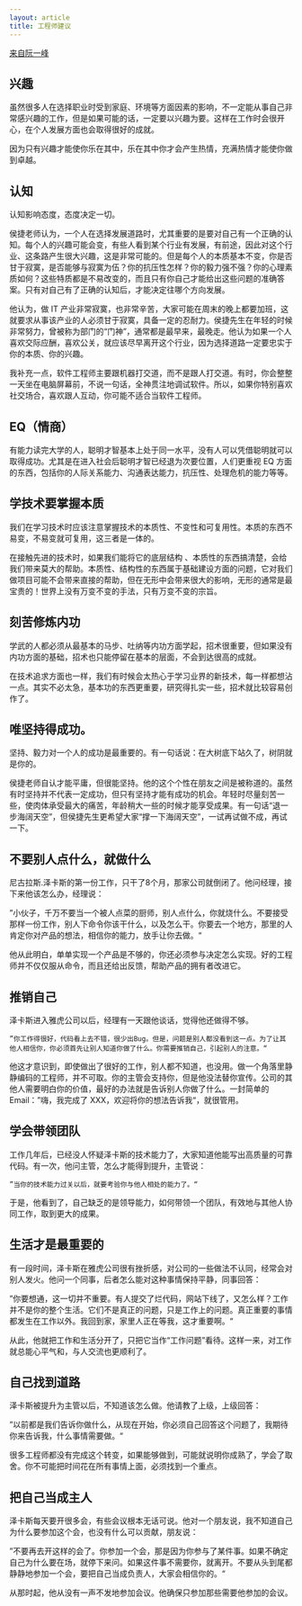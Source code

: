 ```yaml
---
layout: article
title: 工程师建议
---
```


[来自阮一峰](https://survivor.ruanyifeng.com/startup/advices.html)

## 兴趣 
虽然很多人在选择职业时受到家庭、环境等方面因素的影响，不一定能从事自己非常感兴趣的工作，但是如果可能的话，一定要以兴趣为要。这样在工作时会很开心，在个人发展方面也会取得很好的成就。

因为只有兴趣才能使你乐在其中，乐在其中你才会产生热情，充满热情才能使你做到卓越。

## 认知
认知影响态度，态度决定一切。

侯捷老师认为，一个人在选择发展道路时，尤其重要的是要对自己有一个正确的认知。每个人的兴趣可能会变，有些人看到某个行业有发展，有前途，因此对这个行业、这条路产生很大兴趣，这是非常可能的。但是每个人的本质基本不变，你是否甘于寂寞，是否能够与寂寞为伍？你的抗压性怎样？你的毅力强不强？你的心理素质如何？这些特质都是不易改变的，而且只有你自己才能给出这些问题的准确答案。只有对自己有了正确的认知后，才能决定往哪个方向发展。

他认为，做 IT 产业非常寂寞，也非常辛苦，大家可能在周末的晚上都要加班，这就要求从事该产业的人必须甘于寂寞，具备一定的忍耐力。侯捷先生在年轻的时候非常努力，曾被称为部门的“门神”，通常都是最早来，最晚走。他认为如果一个人喜欢交际应酬，喜欢公关，就应该尽早离开这个行业，因为选择道路一定要忠实于你的本质、你的兴趣。

我补充一点，软件工程师主要跟机器打交道，而不是跟人打交道。有时，你会整整一天坐在电脑屏幕前，不说一句话，全神贯注地调试软件。所以，如果你特别喜欢社交场合，喜欢跟人互动，你可能不适合当软件工程师。

## EQ（情商） 
有能力读完大学的人，聪明才智基本上处于同一水平，没有人可以凭借聪明就可以取得成功。尤其是在进入社会后聪明才智已经退为次要位置，人们更重视 EQ 方面的东西，包括你的人际关系能力、沟通表达能力，抗压性、处理危机的能力等等。

## 学技术要掌握本质 
我们在学习技术时应该注意掌握技术的本质性、不变性和可复用性。本质的东西不易变，不易变就可复用，这三者是一体的。

在接触先进的技术时，如果我们能将它的底层结构 、本质性的东西搞清楚，会给我们带来莫大的帮助。本质性、结构性的东西属于基础建设方面的问题，它对我们做项目可能不会带来直接的帮助，但在无形中会带来很大的影响，无形的通常是最宝贵的！世界上没有万变不变的手法，只有万变不变的宗旨。

## 刻苦修炼内功 
学武的人都必须从最基本的马步、吐纳等内功方面学起，招术很重要，但如果没有内功方面的基础，招术也只能停留在基本的层面，不会到达很高的成就。

在技术追求方面也一样，我们有时候会太热心于学习业界的新技术，每一样都想沾一点。其实不必太急，基本功的东西更重要，研究得扎实一些，招术就比较容易创作了。

## 唯坚持得成功。 
坚持、毅力对一个人的成功是最重要的。有一句话说：在大树底下站久了，树阴就是你的。

侯捷老师自认才能平庸，但很能坚持。他的这个个性在朋友之间是被称道的。虽然有时坚持并不代表一定成功，但只有坚持才能有成功的机会。年轻时尽量刻苦一些，使肉体承受最大的痛苦，年龄稍大一些的时候才能享受成果。有一句话“退一步海阔天空”，但侯捷先生更希望大家“撑一下海阔天空”，一试再试做不成，再试一下。

## 不要别人点什么，就做什么 
尼古拉斯.泽卡斯的第一份工作，只干了8个月，那家公司就倒闭了。他问经理，接下来他该怎么办，经理说：

”小伙子，千万不要当一个被人点菜的厨师，别人点什么，你就烧什么。不要接受那样一份工作，别人下命令你该干什么，以及怎么干。你要去一个地方，那里的人肯定你对产品的想法，相信你的能力，放手让你去做。“

他从此明白，单单实现一个产品是不够的，你还必须参与决定怎么实现。好的工程师并不仅仅服从命令，而且还给出反馈，帮助产品的拥有者改进它。

## 推销自己 
泽卡斯进入雅虎公司以后，经理有一天跟他谈话，觉得他还做得不够。

```
”你工作得很好，代码看上去不错，很少出Bug。但是，问题是别人都没看到这一点。为了让其他人相信你，你必须首先让别人知道你做了什么。你需要推销自己，引起别人的注意。“
```

他这才意识到，即使做出了很好的工作，别人都不知道，也没用。做一个角落里静静编码的工程师，并不可取。你的主管会支持你，但是他没法替你宣传。公司的其他人需要明白你的价值，最好的办法就是告诉别人你做了什么。一封简单的 Email：”嗨，我完成了 XXX，欢迎将你的想法告诉我“，就很管用。

## 学会带领团队 
工作几年后，已经没人怀疑泽卡斯的技术能力了，大家知道他能写出高质量的可靠代码。有一次，他问主管，怎么才能得到提升，主管说：

```
”当你的技术能力过关以后，就要考验你与他人相处的能力了。“
```

于是，他看到了，自己缺乏的是领导能力，如何带领一个团队，有效地与其他人协同工作，取到更大的成果。

## 生活才是最重要的
有一段时间，泽卡斯在雅虎公司很有挫折感，对公司的一些做法不认同，经常会对别人发火。他问一个同事，后者怎么能对这种事情保持平静，同事回答：

”你要想通，这一切并不重要。有人提交了烂代码，网站下线了，又怎么样？工作并不是你的整个生活。它们不是真正的问题，只是工作上的问题。真正重要的事情都发生在工作以外。我回到家，家里人正在等我，这才重要啊。“

从此，他就把工作和生活分开了，只把它当作“工作问题”看待。这样一来，对工作就总能心平气和，与人交流也更顺利了。

## 自己找到道路 
泽卡斯被提升为主管以后，不知道该怎么做。他请教了上级，上级回答：

”以前都是我们告诉你做什么，从现在开始，你必须自己回答这个问题了，我期待你来告诉我，什么事情需要做。“

很多工程师都没有完成这个转变，如果能够做到，可能就说明你成熟了，学会了取舍。你不可能把时间花在所有事情上面，必须找到一个重点。

## 把自己当成主人
泽卡斯每天要开很多会，有些会议根本无话可说。他对一个朋友说，我不知道自己为什么要参加这个会，也没有什么可以贡献，朋友说：

”不要再去开这样的会了。你参加一个会，那是因为你参与了某件事。如果不确定自己为什么要在场，就停下来问。如果这件事不需要你，就离开。不要从头到尾都静静地参加一个会，要把自己当成负责人，大家会相信你的。“

从那时起，他从没有一声不发地参加会议。他确保只参加那些需要他参加的会议。